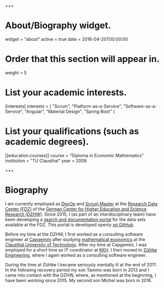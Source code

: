 +++
# About/Biography widget.
widget = "about"
active = true
date = 2016-04-20T00:00:00

# Order that this section will appear in.
weight = 5

# List your academic interests.
[interests]
interests = [
    "Scrum",
    "Platform-as-a-Service",
    "Software-as-a-Service",
    "Angular",
    "Material Design",
    "Spring Boot"
]

# List your qualifications (such as academic degrees).
[[education.courses]]
  course = "Diploma in Economic Mathematics"
  institution = "TU Clausthal"
  year = 2008

+++

# Biography

I am currently employed as [DevOp](https://en.wikipedia.org/wiki/DevOps) and [Scrum Master](https://www.scrumguides.org/scrum-guide.html#team-sm) at the [Research Data Center (FDZ)](https://fdz.dzhw.eu/en/index_html) of the [German Center for Higher Education and Science Research (DZHW)](https://www.dzhw.eu/en/index_html). Since 2015, I (as part of an interdisciplinary team) have been developing a [search and documentation portal](https://metadata.fdz.dzhw.eu/#!/en) for the data sets available at the FDZ. This portal is developed openly [on GitHub](https://github.com/dzhw/metadatamanagement).

Before my time at the DZHW, I first worked as a consulting software engineer at [Capgemini](https://www.capgemini.com/?georedirect_none=true) after studying [mathematical economics](https://en.wikipedia.org/wiki/Mathematical_economics) at the [Clausthal University of Technology](https://www.tu-clausthal.de/en/info/). After my time at Capgemini, I was employed for a short time as IT coordinator at [KKH](https://www.kkh.de/other-languages/willkommen-bei-der-kkh-englisch). I then moved to [Zühlke Engineering](https://www.zuehlke.com/de/en/), where I again worked as a consulting software engineer.

During the time at Zühlke I became seriously mentally ill at the end of 2011. In the following recovery period my son Tammo was born in 2013 and I came into contact with the DZHW, where, as mentioned at the beginning, I have been working since 2015. My second son Michel was born in 2016.
